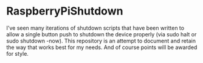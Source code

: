 # RaspberryPiShutdown

I've seen many iterations of shutdown scripts that have been written to
allow a single button push to shutdown the device properly (via sudo halt
or sudo shutdown -now). This repository is an attempt to document and retain
the way that works best for my needs. And of course points will be awarded for
style.


